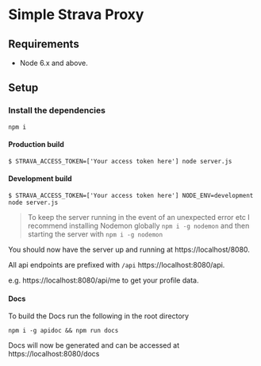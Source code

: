# Simple Strava Proxy


## Requirements

* Node 6.x and above.

## Setup

### Install the dependencies

`npm i`

#### Production build

`$ STRAVA_ACCESS_TOKEN=['Your access token here'] node server.js`

#### Development build

`$ STRAVA_ACCESS_TOKEN=['Your access token here'] NODE_ENV=development node server.js`

> To keep the server running in the event of an unexpected error etc I recommend installing Nodemon globally `npm i -g nodemon` and then starting the server with `npm i -g nodemon`

You should now have the server up and running at https://localhost/8080.

All api endpoints are prefixed with `/api` https://localhost:8080/api.

e.g. https://localhost:8080/api/me to get your profile data.

#### Docs

To build the Docs run the following in the root directory

```
npm i -g apidoc && npm run docs
```

Docs will now be generated and can be accessed at https://localhost:8080/docs
